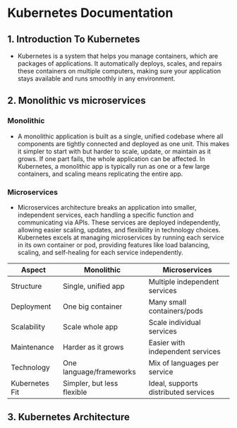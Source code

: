 # Kubernetes Documentation  
## 1. Introduction To Kubernetes
* Kubernetes is a system that helps you manage containers, which are packages of applications. It automatically deploys, scales, and repairs these containers on multiple computers, making sure your application stays available and runs smoothly in any environment.
## 2. Monolithic vs microservices  
### Monolithic
* A monolithic application is built as a single, unified codebase where all components are tightly connected and deployed as one unit. This makes it simpler to start with but harder to scale, update, or maintain as it grows. If one part fails, the whole application can be affected. In Kubernetes, a monolithic app is typically run as one or a few large containers, and scaling means replicating the entire app.
### Microservices
* Microservices architecture breaks an application into smaller, independent services, each handling a specific function and communicating via APIs. These services are deployed independently, allowing easier scaling, updates, and flexibility in technology choices. Kubernetes excels at managing microservices by running each service in its own container or pod, providing features like load balancing, scaling, and self-healing for each service independently.

| Aspect         | Monolithic            | Microservices                    |
|----------------|----------------------|---------------------------------|
| Structure      | Single, unified app  | Multiple independent services   |
| Deployment     | One big container    | Many small containers/pods      |
| Scalability    | Scale whole app      | Scale individual services       |
| Maintenance   | Harder as it grows   | Easier with independent services|
| Technology    | One language/frameworks | Mix of languages per service    |
| Kubernetes Fit | Simpler, but less flexible | Ideal, supports distributed services |

## 3. Kubernetes Architecture

